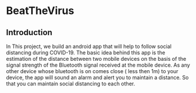 # BeatTheVirus

## Introduction
In This project, we build an android app that will help to follow social distancing during COVID-19. The basic idea behind this app is the estimation of the distance between two mobile devices on the basis of the signal strength of the Bluetooth signal received at the mobile device. As any other device whose bluetooth is on comes close ( less then 1m) to your device, the app will sound an alarm and alert you to maintain a distance. So that you can maintain social distancing to each other.
